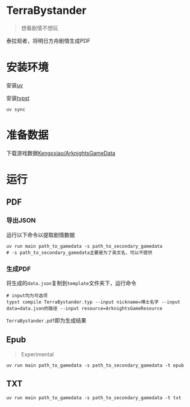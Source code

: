 # TerraBystander

> 想看剧情不想玩

泰拉观者，将明日方舟剧情生成PDF

# 安装环境

安装[uv](https://docs.astral.sh/uv/getting-started/installation/)

安装[typst](https://github.com/typst/typst/releases)

```shell
uv sync
```

# 准备数据

下载游戏数据[Kengxxiao/ArknightsGameData](https://github.com/Kengxxiao/ArknightsGameData)

# 运行

## PDF

### 导出JSON

运行以下命令以提取剧情数据

```shell
uv run main path_to_gamedata -s path_to_secondary_gamedata
# -s path_to_secondary_gamedata主要是为了英文名，可以不提供
```

### 生成PDF

将生成的`data.json`复制到`template`文件夹下，运行命令

```shell
# input均为可选项
typst compile TerraBystander.typ --input nickname=博士名字 --input data=data.json的路径 --input resource=ArknightsGameResource
```

`TerraBystander.pdf`即为生成结果

## Epub

> Experimental

```shell
uv run main path_to_gamedata -s path_to_secondary_gamedata -t epub
```

## TXT

```shell
uv run main path_to_gamedata -s path_to_secondary_gamedata -t txt
```
